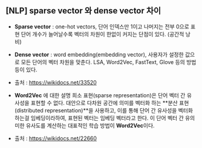 ## [NLP] sparse vector 와 dense vector 차이
 - **Sparse vector** : one-hot vectors, 단어 인덱스만 1이고 나머지는 전부 0으로 표현
    단어 개수가 늘어날수록 벡터의 차원이 한없이 커지는 단점이 있다. (공간적 낭비)
 - **Dense vector** : word embedding(embedding vector), 사용자가 설정한 값으로 모든 단어의 벡터 차원을 맞춘다.
    LSA, Word2Vec, FastText, Glove 등의 방법 등이 있다.
 - 출처 : <https://wikidocs.net/33520>

 - **Word2Vec** 에 대한 설명
    희소 표현(sparse representation)은 단어 벡터 간 유사성을 표현할 수 없다.
    대안으로 다차원 공간에 의미를 벡터화 하는 **분산 표현(distributed representation)**을 사용하고,
    이를 통해 단어 간 유사성을 벡터화 하는걸 임베딩이라하여, 표현된 벡터는 임베딩 벡터라고 한다.
    이 단어 벡터 간 유의미한 유사도를 계산하는 대표적인 학습 방법이 **Word2Vec**이다.
- 출처 : <https://wikidocs.net/22660>
